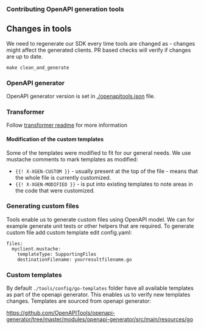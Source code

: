 ### Contributing OpenAPI generation tools

## Changes in tools

We need to regenerate our SDK every time tools are changed as - changes might affect the generated clients.
PR based checks will verify if changes are up to date.

```
make clean_and_generate
```

### OpenAPI generator

OpenAPI generator version is set in [./openapitools.json](./openapitools.json) file.

### Transformer

Follow [transformer readme](./transformer/README.md) for more information

#### Modification of the custom templates

Some of the templates were modified to fit for our general needs.
We use mustache comments to mark templates as modified:

- `{{! X-XGEN-CUSTOM }}` - usually present at the top of the file - means that the whole file is currently customized.
- `{{! X-XGEN-MODIFIED }}` - is put into existing templates to note areas in the code that were customized.

### Generating custom files 

Tools enable us to generate custom files using OpenAPI model.
We can for example generate unit tests or other helpers that are required.
To generate custom file add custom template edit config.yaml:

```
files:
  myclient.mustache:
    templateType: SupportingFiles
    destinationFilename: yourresultfilename.go
```

### Custom templates

By default `./tools/config/go-templates` folder have all available templates as part of the openapi generator.
This enables us to verify new templates changes. 
Templates are sourced from openapi generator:

https://github.com/OpenAPITools/openapi-generator/tree/master/modules/openapi-generator/src/main/resources/go


